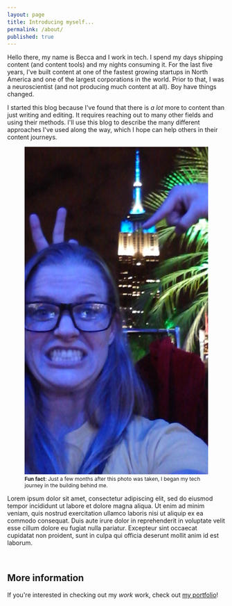 ```yaml
---
layout: page
title: Introducing myself...
permalink: /about/
published: true
---
```


<html>
  <head>
  <meta name="viewport" content="width=device-width, initial-scale=1.0">
  <link rel="stylesheet" href="style.css">
  </head>
  <body>
    <div class="wrapper">
      <article class="img-info">
        <p> Hello there, my name is Becca and I work in tech. I spend my days shipping content (and content tools) and my nights consuming it. For the last five years, I've built content at one of the fastest growing startups in North America and one of the largest corporations in the world. Prior to that, I was a neuroscientist (and not producing much content at all). Boy have things changed.</p>
        <p>I started this blog because I've found that there is <i>a lot</i> more to content than just writing and editing. It requires reaching out to many other fields and using their methods. I'll use this blog to describe the many different approaches I've used along the way, which I hope can help others in their content journeys.</p>
      </article>
      <figure class="img-me">
        <img src="https://raw.githubusercontent.com/beccarobins/beccarobins.github.io/master/images/becca-stupid-face.jpg" alt="Photograph of Becca's lovely face with the Empire State Building in the background.">
        <figcaption style="font-size: 12px"><strong>Fun fact</strong>: Just a few months after this photo was taken, I began my tech journey in the building behind me.<figcaption>
      </figure>
    <div>
    <div font-color="#00FFFFFF">
      <p>Lorem ipsum dolor sit amet, consectetur adipiscing elit, sed do eiusmod tempor incididunt ut labore et dolore magna aliqua. Ut enim ad minim veniam, quis nostrud exercitation ullamco laboris nisi ut aliquip ex ea commodo consequat. Duis aute irure dolor in reprehenderit in voluptate velit esse cillum dolore eu fugiat nulla pariatur. Excepteur sint occaecat cupidatat non proident, sunt in culpa qui officia deserunt mollit anim id est laborum.</p>
      <br>
    </div>
    <div>
      <H2>More information</H2>
      <p>If you're interested in checking out my <i>work</i> work, check out <a href="https://www.beccarobins.com" target="_blank">my portfolio</a>!</p>
      <br>
    </div>
  </body>
</html>
